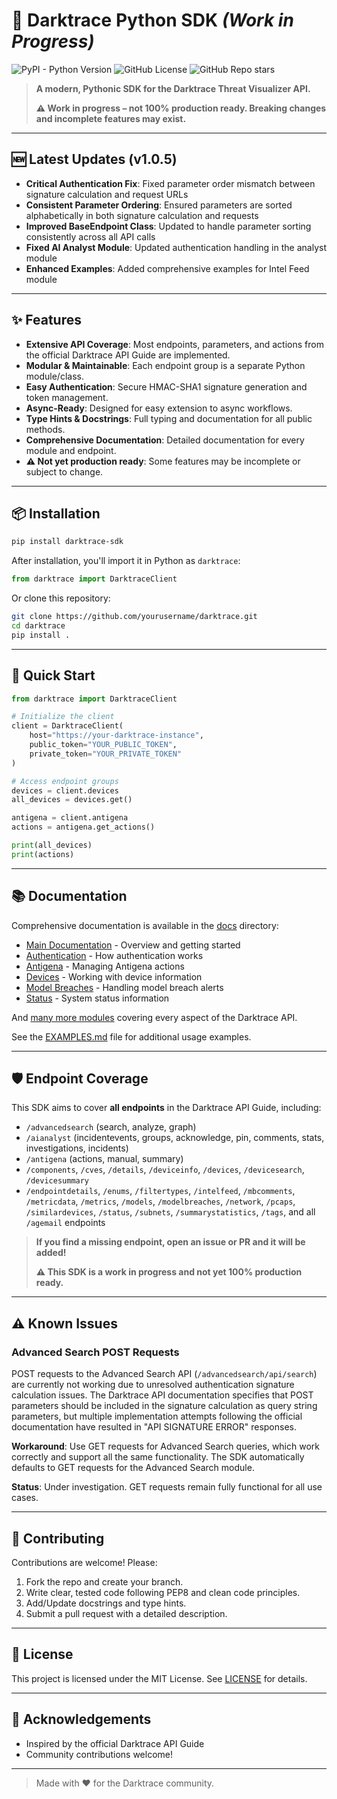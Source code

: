 
# 🚀 Darktrace Python SDK *(Work in Progress)*

![PyPI - Python Version](https://img.shields.io/pypi/pyversions/darktrace-sdk)
![GitHub License](https://img.shields.io/github/license/LegendEvent/darktrace-sdk)
![GitHub Repo stars](https://img.shields.io/github/stars/LegendEvent/darktrace-sdk?style=social)


> **A modern, Pythonic SDK for the Darktrace Threat Visualizer API.**
> 
> **⚠️ Work in progress – not 100% production ready. Breaking changes and incomplete features may exist.**

---

## 🆕 Latest Updates (v1.0.5)

- **Critical Authentication Fix**: Fixed parameter order mismatch between signature calculation and request URLs
- **Consistent Parameter Ordering**: Ensured parameters are sorted alphabetically in both signature calculation and requests
- **Improved BaseEndpoint Class**: Updated to handle parameter sorting consistently across all API calls
- **Fixed AI Analyst Module**: Updated authentication handling in the analyst module
- **Enhanced Examples**: Added comprehensive examples for Intel Feed module

---


## ✨ Features

- **Extensive API Coverage**: Most endpoints, parameters, and actions from the official Darktrace API Guide are implemented.
- **Modular & Maintainable**: Each endpoint group is a separate Python module/class.
- **Easy Authentication**: Secure HMAC-SHA1 signature generation and token management.
- **Async-Ready**: Designed for easy extension to async workflows.
- **Type Hints & Docstrings**: Full typing and documentation for all public methods.
- **Comprehensive Documentation**: Detailed documentation for every module and endpoint.
- **⚠️ Not yet production ready**: Some features may be incomplete or subject to change.

---

## 📦 Installation

```bash
pip install darktrace-sdk
```

After installation, you'll import it in Python as `darktrace`:

```python
from darktrace import DarktraceClient
```

Or clone this repository:

```bash
git clone https://github.com/yourusername/darktrace.git
cd darktrace
pip install .
```

---

## 🚦 Quick Start

```python
from darktrace import DarktraceClient

# Initialize the client
client = DarktraceClient(
    host="https://your-darktrace-instance",
    public_token="YOUR_PUBLIC_TOKEN",
    private_token="YOUR_PRIVATE_TOKEN"
)

# Access endpoint groups
devices = client.devices
all_devices = devices.get()

antigena = client.antigena
actions = antigena.get_actions()

print(all_devices)
print(actions)
```

---

## 📚 Documentation

Comprehensive documentation is available in the [docs](docs/) directory:

- [Main Documentation](docs/README.md) - Overview and getting started
- [Authentication](docs/modules/auth.md) - How authentication works
- [Antigena](docs/modules/antigena.md) - Managing Antigena actions
- [Devices](docs/modules/devices.md) - Working with device information
- [Model Breaches](docs/modules/breaches.md) - Handling model breach alerts
- [Status](docs/modules/status.md) - System status information

And [many more modules](docs/modules/) covering every aspect of the Darktrace API.

See the [EXAMPLES.md](EXAMPLES.md) file for additional usage examples.

---


## 🛡️ Endpoint Coverage

This SDK aims to cover **all endpoints** in the Darktrace API Guide, including:

- `/advancedsearch` (search, analyze, graph)
- `/aianalyst` (incidentevents, groups, acknowledge, pin, comments, stats, investigations, incidents)
- `/antigena` (actions, manual, summary)
- `/components`, `/cves`, `/details`, `/deviceinfo`, `/devices`, `/devicesearch`, `/devicesummary`
- `/endpointdetails`, `/enums`, `/filtertypes`, `/intelfeed`, `/mbcomments`, `/metricdata`, `/metrics`, `/models`, `/modelbreaches`, `/network`, `/pcaps`, `/similardevices`, `/status`, `/subnets`, `/summarystatistics`, `/tags`, and all `/agemail` endpoints


> **If you find a missing endpoint, open an issue or PR and it will be added!**
> 
> **⚠️ This SDK is a work in progress and not yet 100% production ready.**

---

## ⚠️ Known Issues

### Advanced Search POST Requests
POST requests to the Advanced Search API (`/advancedsearch/api/search`) are currently not working due to unresolved authentication signature calculation issues. The Darktrace API documentation specifies that POST parameters should be included in the signature calculation as query string parameters, but multiple implementation attempts following the official documentation have resulted in "API SIGNATURE ERROR" responses.

**Workaround**: Use GET requests for Advanced Search queries, which work correctly and support all the same functionality. The SDK automatically defaults to GET requests for the Advanced Search module.

**Status**: Under investigation. GET requests remain fully functional for all use cases.

---

## 📝 Contributing

Contributions are welcome! Please:

1. Fork the repo and create your branch.
2. Write clear, tested code following PEP8 and clean code principles.
3. Add/Update docstrings and type hints.
4. Submit a pull request with a detailed description.

---

## 📄 License

This project is licensed under the MIT License. See [LICENSE](LICENSE) for details.

---

## 🙏 Acknowledgements

- Inspired by the official Darktrace API Guide
- Community contributions welcome!

---

> Made with ❤️ for the Darktrace community.
